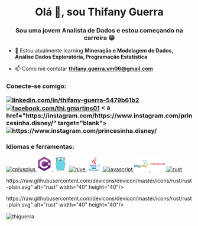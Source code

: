 <h1 align="center">Olá 👋, sou Thifany Guerra</h1>
<h3 align="center">Sou uma jovem Analista de Dados e estou começando na carreira 😁</h3>

- 🌱 Estou atualmente learning **Mineração e Modelagem de Dados, Análise Dados Exploratória, Programação Estatística**

- 📫 Como me contatar **thifany.guerra.vm06@gmail.com**

<h3 align="left">Conecte-se comigo:</ h3>
<p align="left">
<a href="https://linkedin.com/in/linkedin.com/in/thifany-guerra-5479b61b2" target="blank"><img align="center" src="https://raw.githubusercontent.com/rahuldkjain/github-profile-readme-generator/master/src/images/icons/Social/linked-in-alt.svg" alt="linkedin.com/in/thifany-guerra-5479b61b2" height="30" width="40" /></a>
<a href="https://fb.com/facebook.com/thi.gmartins01" target="blank"><img align="center" src="https://raw.githubusercontent.com/rahuldkjain/github -profile-readme-generator/master/src/images/icons/Social/facebook.svg" alt="facebook.com/thi.gmartins01" height="30" width="40" /></a> <
a href="https://instagram.com/https://www.instagram.com/princesinha.disney/" target="blank"><img align="center" src="https://raw.githubusercontent. com/rahuldkjain/github-profile-readme-generator/master/src/images/icons/Social/instagram.svg" alt="https://www.instagram.com/princesinha.disney/" height="30" width ="40" /></a>
</p>

<h3 align="left">Idiomas e ferramentas:</h3>
<p align="left"> <a href="https://www.w3schools.com/cpp/" target="_blank" rel="noreferrer"> <img src="https://raw.githubusercontent. com/devicons/devicon/master/icons/cplusplus/cplusplus-original.svg" alt="cplusplus" width="40" height="40"/> </a> <a href="https://www. w3schools.com/cs/" target="_blank" rel="noreferrer"> <img src="https://raw.githubusercontent.com/devicons/devicon/master/icons/csharp/csharp-original.svg" alt ="csharp" width="40" height="40"/> </a> <a href="https://golang.org" target="_blank" rel="noreferrer"> <img src="https://raw.githubusercontent.com/devicons/devicon/master/icons/go/go-original.svg" alt="go" width="40" height="40"/> </a > <a href="https://hive.apache.org/" target="_blank" rel="noreferrer"> <img src="https://www.vectorlogo.zone/logos/apache_hive/apache_hive-icon .svg" alt="hive" width="40" height="40"/> </a> <a href="https://www.java.com" target="_blank" rel="noreferrer"> <img src="https://raw.githubusercontent.com/devicons/devicon/master/icons/java/java-original.svg" alt="java" width="40" height="40"/> </ um> <a href="https://developer.mozilla.org/en-US/docs/Web/JavaScript" target="_blank" rel="noreferrer"> <img src="https://raw.githubusercontent.com/ devicons/devicon/master/icons/javascript/javascript-original.svg" alt="javascript" width="40" height="40"/> </a> <a href="https://www.mysql. com/" target="_blank" rel="noreferrer"> <img src="https://raw.githubusercontent.com/devicons/devicon/master/icons/mysql/mysql-original-wordmark.svg" alt=" mysql" width="40" height="40"/> </a> <a href="https://www.oracle.com/" target="_blank" rel="noreferrer"> <img src=" https://raw.githubusercontent.com/devicons/devicon/master/icons/oracle/oracle-original.svg" alt="oracle" width="40" height="40"/> </a> <a href=" https://www.rust-lang.org" target="_blank" rel="noreferrer"> <img src="https://raw.githubusercontent.com/devicons/devicon/master/icons/rust/rust- plain.svg" alt="rust" width="40" height="40"/> </a> </p>https://raw.githubusercontent.com/devicons/devicon/master/icons/rust/rust-plain.svg" alt="rust" width="40" height="40"/> </a> </p >https://raw.githubusercontent.com/devicons/devicon/master/icons/rust/rust-plain.svg" alt="rust" width="40" height="40"/> </a> </p >

<p><img align="center" src="https://github-readme-stats.vercel.app/api/top-langs?username=thiguerra&show_icons=true&locale=en&layout=compact" alt="thiguerra" /> </p>


